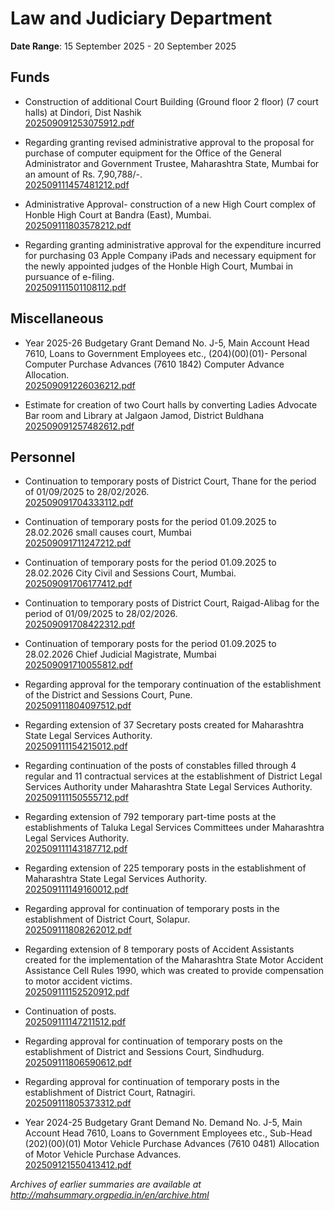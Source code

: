 # Law and Judiciary Department

**Date Range**: 15 September 2025 - 20 September 2025


## Funds
- Construction of additional Court Building (Ground floor 2 floor) (7 court halls) at Dindori, Dist  Nashik\
  [202509091253075912.pdf](https://gr.maharashtra.gov.in/Site/Upload/Government%20Resolutions/English/202509091253075912.pdf)

- Regarding granting revised administrative approval to the proposal for purchase of computer equipment for the Office of the General Administrator and Government Trustee, Maharashtra State, Mumbai for an amount of Rs. 7,90,788/-.\
  [202509111457481212.pdf](https://gr.maharashtra.gov.in/Site/Upload/Government%20Resolutions/English/202509111457481212.pdf)

- Administrative Approval- construction of a new High Court complex of Honble High Court at Bandra (East), Mumbai.\
  [202509111803578212.pdf](https://gr.maharashtra.gov.in/Site/Upload/Government%20Resolutions/English/202509111803578212.pdf)

- Regarding granting administrative approval for the expenditure incurred for purchasing 03 Apple Company iPads and necessary equipment for the newly appointed judges of the Honble High Court, Mumbai in pursuance of e-filing.\
  [202509111501108112.pdf](https://gr.maharashtra.gov.in/Site/Upload/Government%20Resolutions/English/202509111501108112.pdf)

## Miscellaneous
- Year 2025-26 Budgetary Grant Demand No. J-5, Main Account Head 7610, Loans to Government Employees etc., (204)(00)(01)- Personal Computer Purchase Advances (7610 1842) Computer Advance Allocation.\
  [202509091226036212.pdf](https://gr.maharashtra.gov.in/Site/Upload/Government%20Resolutions/English/202509091226036212.pdf)

- Estimate for creation of two Court halls by converting Ladies Advocate Bar room and Library at Jalgaon Jamod, District Buldhana\
  [202509091257482612.pdf](https://gr.maharashtra.gov.in/Site/Upload/Government%20Resolutions/English/202509091257482612.pdf)

## Personnel
- Continuation to temporary posts of District Court, Thane for the period of 01/09/2025 to 28/02/2026.\
  [202509091704333112.pdf](https://gr.maharashtra.gov.in/Site/Upload/Government%20Resolutions/English/202509091704333112.pdf)

- Continuation of temporary posts for the period 01.09.2025 to 28.02.2026 small causes court, Mumbai\
  [202509091711247212.pdf](https://gr.maharashtra.gov.in/Site/Upload/Government%20Resolutions/English/202509091711247212.pdf)

- Continuation of temporary posts for the period 01.09.2025 to 28.02.2026 City Civil and Sessions Court, Mumbai.\
  [202509091706177412.pdf](https://gr.maharashtra.gov.in/Site/Upload/Government%20Resolutions/English/202509091706177412.pdf)

- Continuation to temporary posts of District Court, Raigad-Alibag for the period of 01/09/2025 to 28/02/2026.\
  [202509091708422312.pdf](https://gr.maharashtra.gov.in/Site/Upload/Government%20Resolutions/English/202509091708422312.pdf)

- Continuation of temporary posts for the period 01.09.2025 to 28.02.2026 Chief Judicial Magistrate, Mumbai\
  [202509091710055812.pdf](https://gr.maharashtra.gov.in/Site/Upload/Government%20Resolutions/English/202509091710055812.pdf)

- Regarding approval for the temporary continuation of the establishment of the District and Sessions Court, Pune.\
  [202509111804097512.pdf](https://gr.maharashtra.gov.in/Site/Upload/Government%20Resolutions/English/202509111804097512.pdf)

- Regarding extension of 37 Secretary posts created for Maharashtra State Legal Services Authority.\
  [202509111154215012.pdf](https://gr.maharashtra.gov.in/Site/Upload/Government%20Resolutions/English/202509111154215012.pdf)

- Regarding continuation of the posts of constables filled through 4 regular and 11 contractual services at the establishment of District Legal Services Authority under Maharashtra State Legal Services Authority.\
  [202509111150555712.pdf](https://gr.maharashtra.gov.in/Site/Upload/Government%20Resolutions/English/202509111150555712.pdf)

- Regarding extension of 792 temporary part-time posts at the establishments of Taluka Legal Services Committees under Maharashtra Legal Services Authority.\
  [202509111143187712.pdf](https://gr.maharashtra.gov.in/Site/Upload/Government%20Resolutions/English/202509111143187712.pdf)

- Regarding extension of 225 temporary posts in the establishment of Maharashtra State Legal Services Authority.\
  [202509111149160012.pdf](https://gr.maharashtra.gov.in/Site/Upload/Government%20Resolutions/English/202509111149160012.pdf)

- Regarding approval for continuation of temporary posts in the establishment of District Court, Solapur.\
  [202509111808262012.pdf](https://gr.maharashtra.gov.in/Site/Upload/Government%20Resolutions/English/202509111808262012.pdf)

- Regarding extension of 8 temporary posts of Accident Assistants created for the implementation of the Maharashtra State Motor Accident Assistance Cell Rules 1990, which was created to provide compensation to motor accident victims.\
  [202509111152520912.pdf](https://gr.maharashtra.gov.in/Site/Upload/Government%20Resolutions/English/202509111152520912.pdf)

- Continuation of posts.\
  [202509111147211512.pdf](https://gr.maharashtra.gov.in/Site/Upload/Government%20Resolutions/English/202509111147211512.pdf)

- Regarding approval for continuation of temporary posts on the establishment of District and Sessions Court, Sindhudurg.\
  [202509111806590612.pdf](https://gr.maharashtra.gov.in/Site/Upload/Government%20Resolutions/English/202509111806590612.pdf)

- Regarding approval for continuation of temporary posts in the establishment of District Court, Ratnagiri.\
  [202509111805373312.pdf](https://gr.maharashtra.gov.in/Site/Upload/Government%20Resolutions/English/202509111805373312.pdf)

- Year 2024-25 Budgetary Grant Demand No. Demand No. J-5, Main Account Head 7610, Loans to Government Employees etc., Sub-Head (202)(00)(01) Motor Vehicle Purchase Advances (7610 0481) Allocation of Motor Vehicle Purchase Advances.\
  [202509121550413412.pdf](https://gr.maharashtra.gov.in/Site/Upload/Government%20Resolutions/English/202509121550413412.pdf)


*Archives of earlier summaries are available at http://mahsummary.orgpedia.in/en/archive.html*